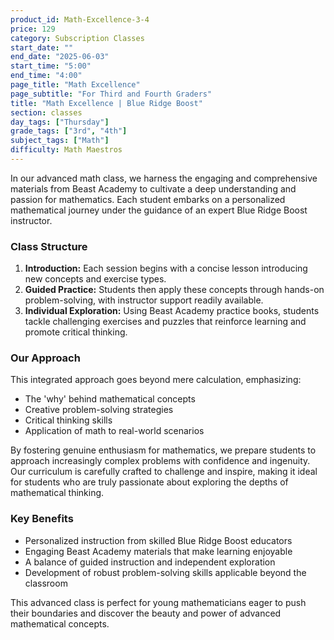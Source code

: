 ```yaml
---
product_id: Math-Excellence-3-4
price: 129
category: Subscription Classes
start_date: ""
end_date: "2025-06-03"
start_time: "5:00"
end_time: "4:00"
page_title: "Math Excellence"
page_subtitle: "For Third and Fourth Graders"
title: "Math Excellence | Blue Ridge Boost"
section: classes
day_tags: ["Thursday"]
grade_tags: ["3rd", "4th"]
subject_tags: ["Math"]
difficulty: Math Maestros
---
```

<p>In our advanced math class, we harness the engaging and comprehensive materials from Beast Academy to cultivate a deep understanding and passion for mathematics. Each student embarks on a personalized mathematical journey under the guidance of an expert Blue Ridge Boost instructor.</p><h3>Class Structure</h3><ol>
    <li><strong>Introduction:</strong> Each session begins with a concise lesson introducing new concepts and exercise types.</li>
    <li><strong>Guided Practice:</strong> Students then apply these concepts through hands-on problem-solving, with instructor support readily available.</li>
    <li><strong>Individual Exploration:</strong> Using Beast Academy practice books, students tackle challenging exercises and puzzles that reinforce learning and promote critical thinking.</li>
</ol><h3>Our Approach</h3><p>This integrated approach goes beyond mere calculation, emphasizing:</p><ul>
    <li>The 'why' behind mathematical concepts</li>
    <li>Creative problem-solving strategies</li>
    <li>Critical thinking skills</li>
    <li>Application of math to real-world scenarios</li>
</ul><p>By fostering genuine enthusiasm for mathematics, we prepare students to approach increasingly complex problems with confidence and ingenuity. Our curriculum is carefully crafted to challenge and inspire, making it ideal for students who are truly passionate about exploring the depths of mathematical thinking.</p><div class="benefits">
    <h3>Key Benefits</h3>
    <ul>
        <li>Personalized instruction from skilled Blue Ridge Boost educators</li>
        <li>Engaging Beast Academy materials that make learning enjoyable</li>
        <li>A balance of guided instruction and independent exploration</li>
        <li>Development of robust problem-solving skills applicable beyond the classroom</li>
    </ul>
</div><p>This advanced class is perfect for young mathematicians eager to push their boundaries and discover the beauty and power of advanced mathematical concepts.</p>
